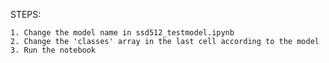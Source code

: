 STEPS:

	1. Change the model name in ssd512_testmodel.ipynb
	2. Change the 'classes' array in the last cell according to the model
	3. Run the notebook